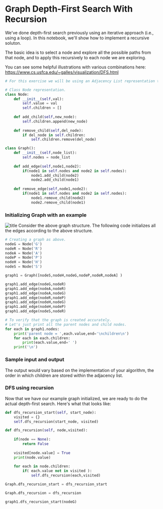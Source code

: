 
# Graph Depth-First Search With Recursion

We've done depth-first search previously using an iterative approach (i.e., using a loop). In this notebook, we'll show how to implement a recursive soluton.

The basic idea is to select a node and explore all the possible paths from that node, and to apply this recursively to each node we are exploring.

You can see some helpful illustrations with various combinations here: https://www.cs.usfca.edu/~galles/visualization/DFS.html


```python
# For this exercise we will be using an Adjacency List representation to store the graph.

# Class Node representation.
class Node:
    def __init__(self,val):
        self.value = val
        self.children = []
        
    def add_child(self,new_node):
        self.children.append(new_node)
    
    def remove_child(self,del_node):
        if del_node in self.children:
            self.children.remove(del_node)

class Graph():
    def __init__(self,node_list):
        self.nodes = node_list
        
    def add_edge(self,node1,node2):
        if(node1 in self.nodes and node2 in self.nodes):
            node1.add_child(node2)
            node2.add_child(node1)
            
    def remove_edge(self,node1,node2):
        if(node1 in self.nodes and node2 in self.nodes):
            node1.remove_child(node2)
            node2.remove_child(node1)
```

### Initializing Graph with an example

![title](assets/graphs.jpg)
Consider the above graph structure. The following code initializes all the edges according to the above structure.


```python
# Creating a graph as above.
nodeG = Node('G')
nodeR = Node('R')
nodeA = Node('A')
nodeP = Node('P')
nodeH = Node('H')
nodeS = Node('S')

graph1 = Graph([nodeS,nodeH,nodeG,nodeP,nodeR,nodeA] ) 

graph1.add_edge(nodeG,nodeR)
graph1.add_edge(nodeA,nodeR)
graph1.add_edge(nodeA,nodeG)
graph1.add_edge(nodeR,nodeP)
graph1.add_edge(nodeH,nodeG)
graph1.add_edge(nodeH,nodeP)
graph1.add_edge(nodeS,nodeR)
```


```python
# To verify that the graph is created accurately.
# Let's just print all the parent nodes and child nodes.
for each in graph1.nodes:
    print('parent node = ',each.value,end='\nchildren\n')
    for each in each.children:
        print(each.value,end=' ')
    print('\n')
```

### Sample input and output 

The output would vary based on the implementation of your algorithm, the order in which children are stored within the adjacency list.

### DFS using recursion
Now that we have our example graph initialized, we are ready to do the actual depth-first search. Here's what that looks like:


```python
def dfs_recursion_start(self, start_node):
    visited = {}
    self.dfs_recursion(start_node, visited)

def dfs_recursion(self, node,visited):
    
    if(node == None):
        return False
    
    visited[node.value] = True
    print(node.value)
    
    for each in node.children:
        if( each.value not in visited ):
            self.dfs_recursion(each,visited)
```


```python
Graph.dfs_recursion_start = dfs_recursion_start

Graph.dfs_recursion = dfs_recursion

graph1.dfs_recursion_start(nodeG)    
```
